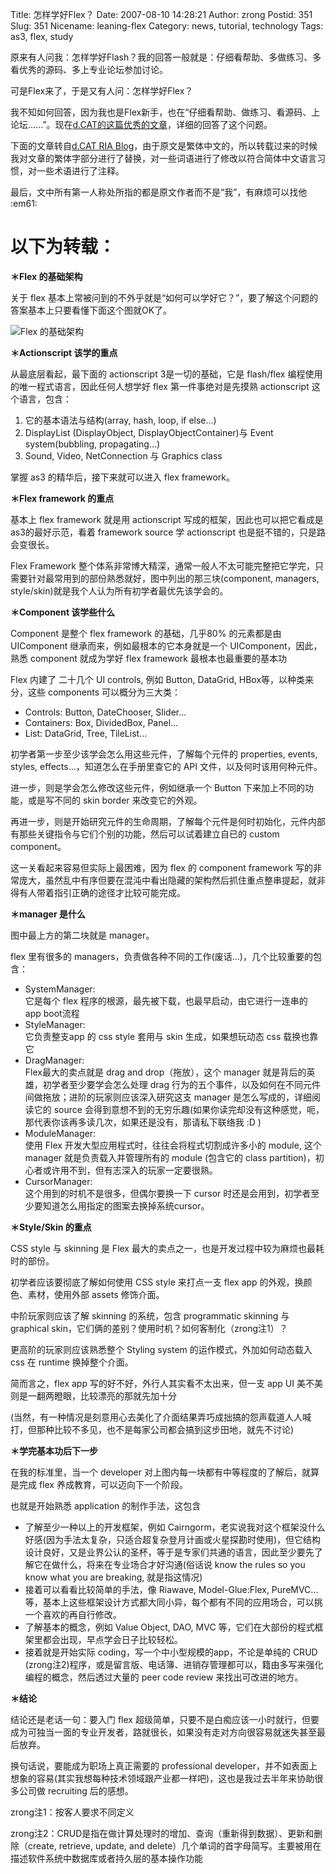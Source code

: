 Title: 怎样学好Flex？
Date: 2007-08-10 14:28:21
Author: zrong
Postid: 351
Slug: 351
Nicename: leaning-flex
Category: news, tutorial, technology
Tags: as3, flex, study

原来有人问我：怎样学好Flash？我的回答一般就是：仔细看帮助、多做练习、多看优秀的源码、多上专业论坛参加讨论。

可是Flex来了，于是又有人问：怎样学好Flex？

我不知如何回答，因为我也是Flex新手，也在“仔细看帮助、做练习、看源码、上论坛......”。现在[d.CAT的这篇优秀的文章](http://ria.richtechmedia.com/2007/08/09/flex-%e5%ad%b8%e7%bf%92%e8%b3%87%e6%ba%90%e6%9b%b4%e6%96%b0/)，详细的回答了这个问题。

下面的文章转自[d.CAT RIA
Blog](http://ria.richtechmedia.com/)，由于原文是繁体中文的，所以转载过来的时候我对文章的繁体字部分进行了替换，对一些词语进行了修改以符合简体中文语言习惯，对一些术语进行了注释。

最后，文中所有第一人称处所指的都是原文作者而不是“我”，有麻烦可以找他
:em61:

以下为转载：<!--more-->  
==================================================================

**＊Flex 的基础架构**

关于 flex
基本上常被问到的不外乎就是“如何可以学好它？”，要了解这个问题的答案基本上只要看懂下面这个图就OK了。

![Flex 的基础架构](/wp-content/uploads/2007/08/flexstructure.gif)

**＊Actionscript 该学的重点**

从最底层看起，最下面的 actionscript 3是一切的基础，它是 flash/flex
编程使用的唯一程式语言，因此任何人想学好 flex 第一件事绝对是先摸熟
actionscript 这个语言，包含：

1.  它的基本语法与结构(array, hash, loop, if else…)
2.  DisplayList (DisplayObject, DisplayObjectContainer)与 Event
    system(bubbling, propagating…)
3.  Sound, Video, NetConnection 与 Graphics class

掌握 as3 的精华后，接下来就可以进入 flex framework。

**＊Flex framework 的重点**

基本上 flex framework 就是用 actionscript
写成的框架，因此也可以把它看成是 as3的最好示范，看着 framework source 学
actionscript 也是挺不错的，只是路会变很长。

Flex Framework
整个体系非常博大精深，通常一般人不太可能完整把它学完，只需要针对最常用到的部份熟悉就好，图中列出的那三块(component,
managers, style/skin)就是我个人认为所有初学者最优先该学会的。

**＊Component 该学些什么**

Component 是整个 flex framework 的基础，几乎80% 的元素都是由 UIComponent
继承而来，例如最根本的它本身就是一个 UIComponent，因此，熟悉 component
就成为学好 flex framework 最根本也最重要的基本功

Flex 内建了 二十几个 UI controls, 例如 Button, DataGrid,
HBox等，以种类来分，这些 components 可以概分为三大类：

-   Controls: Button, DateChooser, Slider…
-   Containers: Box, DividedBox, Panel…
-   List: DataGrid, Tree, TileList…

初学者第一步至少该学会怎么用这些元件，了解每个元件的 properties, events,
styles, effects…，知道怎么在手册里查它的 API
文件，以及何时该用何种元件。

进一步，则是学会怎么修改这些元件，例如继承一个 Button
下来加上不同的功能，或是写不同的 skin border 来改变它的外观。

再进一步，则是开始研究元件的生命周期，了解每个元件是何时初始化，元件内部有那些关键指令与它们个别的功能，然后可以试着建立自已的
custom component。

这一关看起来容易但实际上最困难，因为 flex 的 component framework
写的非常庞大，虽然乱中有序但要在混沌中看出隐藏的架构然后抓住重点整串提起，就非得有人带着指引正确的途径才比较可能完成。

**＊manager 是什么**

图中最上方的第二块就是 manager。

flex 里有很多的
managers，负责做各种不同的工作(废话…)，几个比较重要的包含：

-   SystemManager:  
    它是每个 flex 程序的根源，最先被下载，也最早启动，由它进行一连串的
    app boot流程
-   StyleManager:  
    它负责整支app 的 css style 套用与 skin 生成，如果想玩动态 css
    载换也靠它
-   DragManager:  
    Flex最大的卖点就是 drag and drop（拖放），这个 manager
    就是背后的英雄，初学者至少要学会怎么处理 drag
    行为的五个事件，以及如何在不同元件间做拖放；进阶的玩家则应该深入研究这支
    manager 是怎么写成的，详细阅读它的 source
    会得到意想不到的无穷乐趣(如果你读完却没有这种感觉，呃，那代表你该再多读几次，如果还是没有，那请私下联络我
    :D )
-   ModuleManager:  
    使用 Flex 开发大型应用程式时，往往会将程式切割成许多小的 module,
    这个 manager 就是负责载入并管理所有的 module (包含它的 class
    partition)，初心者或许用不到，但有志深入的玩家一定要很熟。
-   CursorManager:  
    这个用到的时机不是很多，但偶尔要换一下 cursor
    时还是会用到，初学者至少要知道怎么用指定的图案去换掉系统cursor。

**＊Style/Skin 的重点**

CSS style 与 skinning 是 Flex
最大的卖点之一，也是开发过程中较为麻烦也最耗时的部份。

初学者应该要彻底了解如何使用 CSS style 来打点一支 flex app
的外观，换颜色、素材，使用外部 assets 修饰介面。

中阶玩家则应该了解 skinning 的系统，包含 programmatic skinning 与
graphical skin，它们俩的差别？使用时机？如何客制化（zrong注1）？

更高阶的玩家则应该熟悉整个 Styling system 的运作模式，外加如何动态载入
css 在 runtime 换掉整个介面。

简而言之，flex app 写的好不好，外行人其实看不太出来，但一支 app UI
美不美则是一翻两瞪眼，比较漂亮的那就先加十分

(当然，有一种情况是刻意用心去美化了介面结果弄巧成拙搞的怨声载道人人喊打，但那种比较不多见，也不是每家公司都会搞到这步田地，就先不讨论)

**＊学完基本功后下一步**

在我的标准里，当一个 developer
对上图内每一块都有中等程度的了解后，就算是完成 flex
养成教育，可以迈向下一个阶段。

也就是开始熟悉 application 的制作手法，这包含

-   了解至少一种以上的开发框架，例如
    Cairngorm，老实说我对这个框架没什么好感(因为手法太复杂，只适合超复杂登月计画或火星探勘时使用)，但它结构设计良好，又是业界公认的圣杯，等于是专家们共通的语言，因此至少要先了解它在做什么，将来在专业场合才好沟通(俗话说
    know the rules so you know what you are breaking, 就是指这情况)
-   接着可以看看比较简单的手法，像 Riawave, Model-Glue:Flex,
    PureMVC…等，基本上这些框架设计方式都大同小异，每个都有不同的应用场合，可以挑一个喜欢的再自行修改。
-   了解基本的概念，例如 Value Object, DAO, MVC
    等，它们在大部份的程式框架里都会出现，早点学会日子比较轻松。
-   接着就是开始实际 coding，写一个中小型规模的app，不论是单纯的 CRUD
    (zrong注2)程序，或是留言版、电话簿、进销存管理都可以，籍由多写来强化编程的概念，然后透过大量的
    peer code review 来找出可改进的地方。

**＊结论**

结论还是老话一句：要入门 flex
超级简单，只要不是白痴应该一小时就行，但要成为可独当一面的专业开发者，路就很长，如果没有走对方向很容易就迷失甚至最后放弃。

换句话说，要能成为职场上真正需要的 professional
developer，并不如表面上想象的容易(其实我想每种技术领域跟产业都一样吧)，这也是我过去半年来协助很多公司做
recruiting 后的感想。

zrong注1：按客人要求不同定义  

zrong注2：CRUD是指在做计算处理时的增加、查询（重新得到数据）、更新和删除（create,
retrieve, update, and
delete）几个单词的首字母简写。主要被用在描述软件系统中数据库或者持久层的基本操作功能

